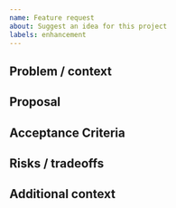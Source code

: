 ```yaml
---
name: Feature request
about: Suggest an idea for this project
labels: enhancement
---
```


## Problem / context

## Proposal

## Acceptance Criteria

## Risks / tradeoffs

## Additional context
